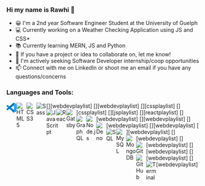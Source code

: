 ### Hi my name is Rawhi 👋
* 😀 I'm a 2nd year Software Engineer Student at the University of Guelph
* 💻 Currently working on a Weather Checking Application using JS and CSS*
* 📚 Currently learning MERN, JS and Python
* 👯 If you have a project or idea to collaborate on, let me know!
* 🤔 I'm actively seeking Software Developer internship/coop opportunities
* 📫 Connect with me on LinkedIn or shoot me an email if you have any questions/concerns 

### Languages and Tools:

[<img align="left" alt="Visual Studio Code" width="26px" src="https://raw.githubusercontent.com/github/explore/80688e429a7d4ef2fca1e82350fe8e3517d3494d/topics/visual-studio-code/visual-studio-code.png" />][webdevplaylist]
[<img align="left" alt="HTML5" width="26px" />][webdevplaylist]
[<img align="left" alt="CSS3" width="26px" />][cssplaylist]
[<img align="left" alt="Sass" width="26px" />][cssplaylist]
[<img align="left" alt="JavaScript" width="26px"  />][jsplaylist]
[<img align="left" alt="React" width="26px" />][reactplaylist]
[<img align="left" alt="Gatsby" width="26px"  />][webdevplaylist]
[<img align="left" alt="GraphQL" width="26px"  />][webdevplaylist]
[<img align="left" alt="Node.js" width="26px" />][webdevplaylist]
[<img align="left" alt="Deno" width="26px"  />][webdevplaylist]
[<img align="left" alt="SQL" width="26px"  />][webdevplaylist]
[<img align="left" alt="MySQL" width="26px"  />][webdevplaylist]
[<img align="left" alt="MongoDB" width="26px"  />][webdevplaylist]
[<img align="left" alt="Git" width="26px"  />][webdevplaylist]
[<img align="left" alt="GitHub" width="26px"  />][webdevplaylist]
[<img align="left" alt="Terminal" width="26px"  />][webdevplaylist]


